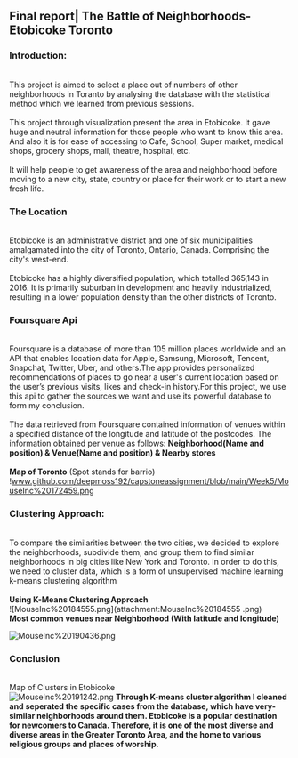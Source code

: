 ## **Final report| The Battle of Neighborhoods- Etobicoke Toronto**
### Introduction:

<br>This project is aimed to select a place out of numbers of other neighborhoods in Toranto by analysing the database with the statistical method which we learned from previous sessions.<br/>
<br>This project through visualization present the area in Etobicoke. It gave huge and neutral information for those people who want to know this area. And also it is for  ease of accessing to Cafe, School, Super market, medical shops, grocery shops, mall, theatre, hospital, etc. <br/>
<br>It will help people to get awareness of the area and neighborhood before moving to a new city, state, country or place for their work or to start a new fresh life.<br/>
### The Location
<br>Etobicoke is an administrative district and one of six municipalities amalgamated into the city of Toronto, Ontario, Canada. Comprising the city's west-end.<br/>
<br>Etobicoke has a highly diversified population, which totalled 365,143 in 2016. It is primarily suburban in development and heavily industrialized, resulting in a lower population density than the other districts of Toronto.<br/>
### Foursquare Api
<br>Foursquare is a database of more than 105 million places worldwide and an API that enables location data for Apple, Samsung, Microsoft, Tencent, Snapchat, Twitter, Uber, and others.The app provides personalized recommendations of places to go near a user's current location based on the user’s previous visits, likes and check-in history.For this project, we use this api to gather the sources we want and use its powerful database to form my conclusion.<br/>
<br>The data retrieved from Foursquare contained information of venues within a specified distance of the longitude and latitude of the postcodes. The information obtained per venue as follows: **Neighborhood(Name and position) & Venue(Name and position) & Nearby stores**<br/>
<br>**Map of Toronto** (Spot stands for barrio)<br/>
!www.github.com/deepmoss192/capstoneassignment/blob/main/Week5/MouseInc%20172459.png
### Clustering Approach:
<br>To compare the similarities between the two cities, we decided to explore the neighborhoods, subdivide them, and group them to find similar neighborhoods in big cities like New York and Toronto. In order to do this, we need to cluster data, which is a form of unsupervised machine learning k-means clustering algorithm<br/>
<br>**Using K-Means Clustering Approach**<br/>
![MouseInc%20184555.png](attachment:MouseInc%20184555 .png)
<br>**Most common venues near Neighborhood (With latitude and longitude)** 

![MouseInc%20190436.png](attachment:MouseInc%20190436.png)
### Conclusion
<br>Map of Clusters in Etobicoke<br/>
![MouseInc%20191242.png](attachment:MouseInc%20191242.png)
**Through K-means cluster algorithm I cleaned and seperated the specific cases from the database, which have very-similar neighborhoods around them. Etobicoke is a popular destination for newcomers to Canada. Therefore, it is one of the most diverse and diverse areas in the Greater Toronto Area, and the home to various religious groups and places of worship.**

